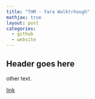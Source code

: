 ```yaml
---
title: "THM - Yara Walktrhough"
mathjax: true
layout: post
categories: 
  - github
  - website
---
```


## Header goes here

other text.

[link](https://yuqinglucky.github.io)
